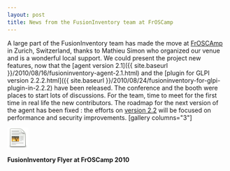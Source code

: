 ```yaml
---
layout: post
title: News from the FusionInventory team at FrOSCamp
---
```


A large part of the FusionInventory team has made the move at [FrOSCAmp](http://froscamp.org) in Zurich, Switzerland, thanks to Mathieu Simon who organized our venue and is a wonderful local support. We could present the project new features, now that the [agent version 2.1]({{ site.baseurl }}/2010/08/16/fusioninventory-agent-2.1.html) and the [plugin for GLPI version 2.2.2.html]({{ site.baseurl }}/2010/08/24/fusioninventory-for-glpi-plugin-in-2.2.2) have been released. The conference and the booth were places to start lots of discussions. For the team, time to meet for the first time in real life the new contributors. The roadmap for the next version of the agent has been fixed : the efforts on [version 2.2](http://forge.fusioninventory.org/versions/show/2) will be focused on performance and security improvements.
[gallery columns="3"]

<a href='/news_docs/flyer.pdf'><img src="/news_docs/gnome-mime-application-pdf.png" alt="" title="FusionInventory Flyer at FrOSCamp 2010" width="48" height="48" class="aligncenter size-full wp-image-673" /></a>

<strong>FusionInventory Flyer at FrOSCamp 2010</strong>

